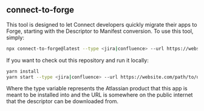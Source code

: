 ## connect-to-forge

This tool is designed to let Connect developers quickly migrate their apps to Forge, starting with the Descriptor to Manifest conversion. To use this tool, simply:

```bash
npx connect-to-forge@latest --type <jira|confluence> --url https://website.com/path/to/descriptor.json
```

If you want to check out this repository and run it locally:

``` bash
yarn install
yarn start --type <jira|confluence> --url https://website.com/path/to/descriptor.json
```

Where the type variable represents the Atlassian product that this app is meant to be installed into and the URL is somewhere on the public internet that the descriptor can be downloaded from.